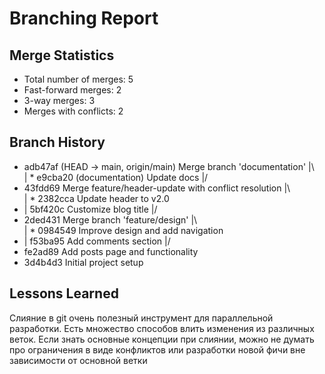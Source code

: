 # Branching Report

## Merge Statistics
- Total number of merges: 5
- Fast-forward merges: 2
- 3-way merges: 3
- Merges with conflicts: 2

## Branch History
*   adb47af (HEAD -> main, origin/main) Merge branch 'documentation'
|\  
| * e9cba20 (documentation) Update docs
|/  
*   43fdd69 Merge feature/header-update with conflict resolution
|\  
| * 2382cca Update header to v2.0
* | 5bf420c Customize blog title
|/  
*   2ded431 Merge branch 'feature/design'
|\  
| * 0984549 Improve design and add navigation
* | f53ba95 Add comments section
|/  
* fe2ad89 Add posts page and functionality
* 3d4b4d3 Initial project setup

## Lessons Learned
Слияние в git очень полезный инструмент для параллельной разработки. Есть множество способов влить изменения из различных веток. Если знать основные концепции при слиянии, можно не думать про ограничения в виде конфликтов или разработки новой фичи вне зависимости от основной ветки
